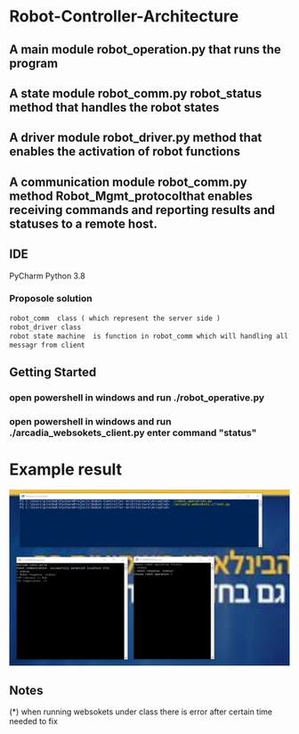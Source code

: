 # Robot-Controller-Architecture
## A main module  robot_operation.py that runs the program
## A state module robot_comm.py robot_status method  that handles the robot states
## A driver module robot_driver.py method that enables the activation of robot functions
## A communication module robot_comm.py  method  Robot_Mgmt_protocolthat enables receiving commands and reporting results and statuses to a remote host.

## IDE 
   PyCharm
   Python 3.8

		
### Proposole solution
    robot_comm  class ( which represent the server side )
    robot_driver class
    robot state machine  is function in robot_comm which will handling all messagr from client 

## Getting Started
### open powershell in  windows  and run ./robot_operative.py 
### open powershell in  windows  and run ./arcadia_websokets_client.py enter command  "status" 
# Example result 
![](/images/view_wesokets.PNG)
## Notes
 (*)  when running websokets  under class there is error  after certain time  needed to  fix 


